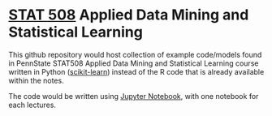 # [STAT 508](https://online.stat.psu.edu/stat508/) Applied Data Mining and Statistical Learning
This github repository would host collection of example code/models found in PennState STAT508 Applied Data Mining and Statistical Learning course written in Python ([scikit-learn](https://scikit-learn.org/stable/)) instead of the R code that is already available within the notes.

The code would be written using [Jupyter Notebook](https://jupyter.org), with one notebook for each lectures. 
